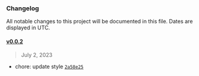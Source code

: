 ### Changelog 

 All notable changes to this project will be documented in this file. Dates are displayed in UTC.

 
#### [v0.0.2](https://github.com/simonhe/vscode-material-icon-theme-simon/compare/v0.0.1...v0.0.2) 

> July 2, 2023 

- chore: update style [`2a58e25`](https://github.com/simonhe/vscode-material-icon-theme-simon/commit/2a58e25)
